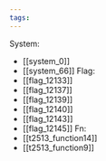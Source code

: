 ```yaml
---
tags:
---
```

System:
- [[system_0]]
- [[system_66]]
Flag:
- [[flag_12133]]
- [[flag_12137]]
- [[flag_12139]]
- [[flag_12140]]
- [[flag_12143]]
- [[flag_12145]]
Fn:
- [[t2513_function14]]
- [[t2513_function9]]
